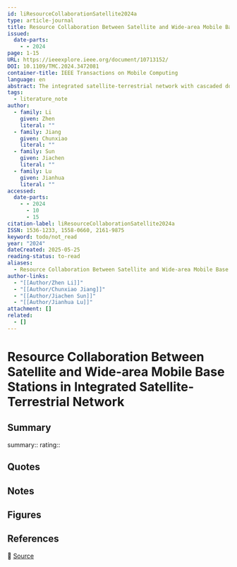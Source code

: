 ```yaml
---
id: liResourceCollaborationSatellite2024a
type: article-journal
title: Resource Collaboration Between Satellite and Wide-area Mobile Base Stations in Integrated Satellite-Terrestrial Network
issued:
  date-parts:
    - - 2024
page: 1-15
URL: https://ieeexplore.ieee.org/document/10713152/
DOI: 10.1109/TMC.2024.3472081
container-title: IEEE Transactions on Mobile Computing
language: en
abstract: The integrated satellite-terrestrial network with cascaded downlinks from satellites to wide-area mobile base stations and subsequently to terrestrial users enables global communication for terrestrial 4G/5G cellular users and is widely used in emergency rescue scenarios. However, in this network, satellites and wide-area mobile base stations are controlled by distinct resource scheduling systems with disparate packet queues, which means resources allocated by the satellite to the wide-area mobile base stations may not match the resources allocated by the widearea mobile base stations to the terrestrial users, leading to coordination inefﬁciencies and resource wastage. To tackle this challenge, a resource collaborative scheduling mechanism based on cooperative game theory for cascaded downlinks is established, which effectively adapts to distinct resource scheduling systems with various QoS constraints. Then, the utility function of the Nash product is converted into a max-min problem, and a convex transformation method is proposed for the non-convex optimization problem. Simulation results demonstrate that the proposed collaborative scheduling mechanism effectively improves resource utilization and the transmission rate of cascaded downlinks.
tags:
  - literature_note
author:
  - family: Li
    given: Zhen
    literal: ""
  - family: Jiang
    given: Chunxiao
    literal: ""
  - family: Sun
    given: Jiachen
    literal: ""
  - family: Lu
    given: Jianhua
    literal: ""
accessed:
  date-parts:
    - - 2024
      - 10
      - 15
citation-label: liResourceCollaborationSatellite2024a
ISSN: 1536-1233, 1558-0660, 2161-9875
keyword: todo/not_read
year: "2024"
dateCreated: 2025-05-25
reading-status: to-read
aliases:
  - Resource Collaboration Between Satellite and Wide-area Mobile Base Stations in Integrated Satellite-Terrestrial Network
author-links:
  - "[[Author/Zhen Li]]"
  - "[[Author/Chunxiao Jiang]]"
  - "[[Author/Jiachen Sun]]"
  - "[[Author/Jianhua Lu]]"
attachment: []
related:
  - []
---
```


# Resource Collaboration Between Satellite and Wide-area Mobile Base Stations in Integrated Satellite-Terrestrial Network

## Summary
summary::
rating::

## Quotes

## Notes

## Figures

## References

🔗 [Source](https://ieeexplore.ieee.org/document/10713152/)

